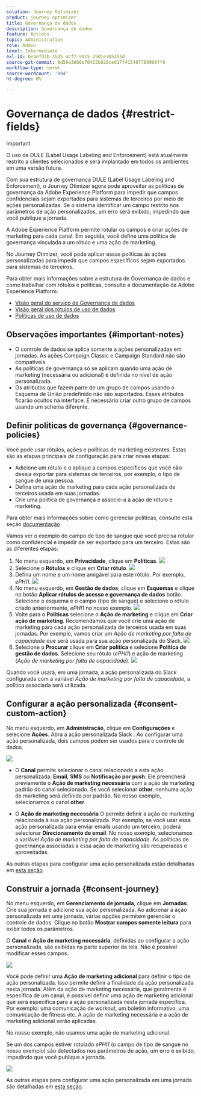 ```yaml
---
solution: Journey Optimizer
product: journey optimizer
title: Governança de dados
description: Governança de dados
feature: Actions
topic: Administration
role: Admin
level: Intermediate
exl-id: be3efd3b-35d5-4cf7-9015-29d1e305355d
source-git-commit: 8d56e3060e78422b028ced17f415497789908ff9
workflow-type: tm+mt
source-wordcount: '894'
ht-degree: 0%

---
```


# Governança de dados {#restrict-fields}


>[!IMPORTANT]
>
>O uso de DULE (Label Usage Labeling and Enforcement) está atualmente restrito a clientes selecionados e será implantado em todos os ambientes em uma versão futura.

Com sua estrutura de governança DULE (Label Usage Labeling and Enforcement), o Journey Otimizer agora pode aproveitar as políticas de governança da Adobe Experience Platform para impedir que campos confidenciais sejam exportados para sistemas de terceiros por meio de ações personalizadas. Se o sistema identificar um campo restrito nos parâmetros de ação personalizados, um erro será exibido, impedindo que você publique a jornada.

A Adobe Experience Platform permite rotular os campos e criar ações de marketing para cada canal. Em seguida, você define uma política de governança vinculada a um rótulo e uma ação de marketing.

No Journey Otimizer, você pode aplicar essas políticas às ações personalizadas para impedir que campos específicos sejam exportados para sistemas de terceiros.

Para obter mais informações sobre a estrutura de Governança de dados e como trabalhar com rótulos e políticas, consulte a documentação da Adobe Experience Platform:

* [Visão geral do serviço de Governança de dados](https://experienceleague.adobe.com/docs/experience-platform/data-governance/home.html)
* [Visão geral dos rótulos de uso de dados](https://experienceleague.adobe.com/docs/experience-platform/data-governance/labels/overview.html?lang=en)
* [Políticas de uso de dados](https://experienceleague.adobe.com/docs/experience-platform/data-governance/policies/overview.html)

## Observações importantes {#important-notes}

* O controle de dados se aplica somente a ações personalizadas em jornadas. As ações Campaign Classic e Campaign Standard não são compatíveis.
* As políticas de governança só se aplicam quando uma ação de marketing (necessária ou adicional) é definida no nível de ação personalizada.
* Os atributos que fazem parte de um grupo de campos usando o Esquema de União predefinido não são suportados. Esses atributos ficarão ocultos na interface. É necessário criar outro grupo de campos usando um schema diferente.

## Definir políticas de governança {#governance-policies}

Você pode usar rótulos, ações e políticas de marketing existentes. Estas são as etapas principais de configuração para criar novas etapas:

* Adicione um rótulo e o aplique a campos específicos que você não deseja exportar para sistemas de terceiros, por exemplo, o tipo de sangue de uma pessoa.
* Defina uma ação de marketing para cada ação personalizada de terceiros usada em suas jornadas.
* Crie uma política de governança e associe-a à ação de rótulo e marketing.

Para obter mais informações sobre como gerenciar políticas, consulte esta seção [documentação](https://experienceleague.adobe.com/docs/experience-platform/data-governance/policies/user-guide.html?lang=en#consent-policy)

Vamos ver o exemplo do campo de tipo de sangue que você precisa rotular como confidencial e impedir de ser exportado para um terceiro. Estas são as diferentes etapas:

1. No menu esquerdo, em **Privacidade**, clique em **Políticas**.
   ![](assets/action-privacy0.png)
1. Selecione o **Rótulos** e clique em **Criar rótulo**.
   ![](assets/action-privacy1.png)
1. Defina um nome e um nome amigável para este rótulo. Por exemplo, _ePHI1_.
   ![](assets/action-privacy2.png)
1. No menu esquerdo, em **Gestão de dados**, clique em **Esquemas** e clique no botão **Aplicar rótulos de acesso e governança de dados** botão. Selecione o esquema e o campo (tipo de sangue) e selecione o rótulo criado anteriormente, _ePHI1_ no nosso exemplo.
   ![](assets/action-privacy3.png)
1. Volte para o **Políticas** selecione o **Ação de marketing** e clique em **Criar ação de marketing**. Recomendamos que você crie uma ação de marketing para cada ação personalizada de terceiros usada em suas jornadas. Por exemplo, vamos criar um _Ação de marketing por falta de capacidade_ que será usada para sua ação personalizada do Slack.
   ![](assets/action-privacy4.png)
1. Selecione o **Procurar** clique em **Criar política** e selecione **Política de gestão de dados**. Selecione seu rótulo (_ePHI1_) e ação de marketing (_Ação de marketing por falta de capacidade_).
   ![](assets/action-privacy5.png)

Quando você usará, em uma jornada, a ação personalizada do Slack configurada com a variável _Ação de marketing por falta de capacidade_, a política associada será utilizada.

## Configurar a ação personalizada {#consent-custom-action}

No menu esquerdo, em **Administração**, clique em **Configurações** e selecione **Ações**. Abra a ação personalizada Slack . Ao configurar uma ação personalizada, dois campos podem ser usados para o controle de dados.

![](assets/action-privacy6.png)

* O **Canal** permite selecionar o canal relacionado a esta ação personalizada: **Email**, **SMS** ou **Notificação por push**. Ele preencherá previamente o **Ação de marketing necessária** com a ação de marketing padrão do canal selecionado. Se você selecionar **other**, nenhuma ação de marketing será definida por padrão. No nosso exemplo, selecionamos o canal **other**.

* O **Ação de marketing necessária** O permite definir a ação de marketing relacionada à sua ação personalizada. Por exemplo, se você usar essa ação personalizada para enviar emails usando um terceiro, poderá selecionar **Direcionamento de email**. No nosso exemplo, selecionamos a variável _Ação de marketing por falta de capacidade_. As políticas de governança associadas a essa ação de marketing são recuperadas e aproveitadas.

As outras etapas para configurar uma ação personalizada estão detalhadas em [esta seção](../action/about-custom-action-configuration.md#consent-management).

## Construir a jornada {#consent-journey}

No menu esquerdo, em **Gerenciamento de jornada**, clique em **Jornadas**. Crie sua jornada e adicione sua ação personalizada.  Ao adicionar a ação personalizada em uma jornada, várias opções permitem gerenciar o controle de dados. Clique no botão **Mostrar campos somente leitura** para exibir todos os parâmetros.

O **Canal** e **Ação de marketing necessária**, definidas ao configurar a ação personalizada, são exibidas na parte superior da tela. Não é possível modificar esses campos.

![](assets/action-privacy7.png)

Você pode definir uma **Ação de marketing adicional** para definir o tipo de ação personalizada. Isso permite definir a finalidade da ação personalizada nesta jornada. Além da ação de marketing necessária, que geralmente é específica de um canal, é possível definir uma ação de marketing adicional que será específica para a ação personalizada nesta jornada específica. Por exemplo: uma comunicação de workout, um boletim informativo, uma comunicação de fitness etc. A ação de marketing necessária e a ação de marketing adicional serão aplicadas.

No nosso exemplo, não usamos uma ação de marketing adicional.

Se um dos campos estiver rotulado _ePHI1_ (o campo de tipo de sangue no nosso exemplo) são detectados nos parâmetros de ação, um erro é exibido, impedindo que você publique a jornada.

![](assets/action-privacy8.png)

As outras etapas para configurar uma ação personalizada em uma jornada são detalhadas em [esta seção](../building-journeys/using-custom-actions.md).
